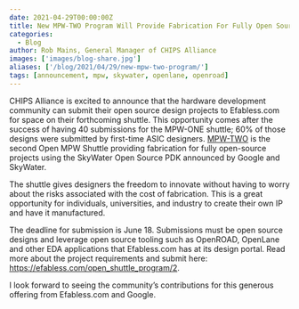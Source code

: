 ```yaml
---
date: 2021-04-29T00:00:00Z
title: New MPW-TWO Program Will Provide Fabrication For Fully Open Source Projects
categories:
  - Blog
author: Rob Mains, General Manager of CHIPS Alliance
images: ['images/blog-share.jpg']
aliases: ['/blog/2021/04/29/new-mpw-two-program/']
tags: [announcement, mpw, skywater, openlane, openroad]
---
```


CHIPS Alliance is excited to announce that the hardware development community can submit their open source design projects to Efabless.com for space on their forthcoming shuttle. This opportunity comes after the success of having 40 submissions for the MPW-ONE shuttle; 60% of those designs were submitted by first-time ASIC designers. [MPW-TWO](https://efabless.com/open_shuttle_program/2) is the second Open MPW Shuttle providing fabrication for fully open-source projects using the SkyWater Open Source PDK announced by Google and SkyWater. 

The shuttle gives designers the freedom to innovate without having to worry about the risks associated with the cost of fabrication. This is a great opportunity for individuals, universities, and industry to create their own IP and have it manufactured. 

The deadline for submission is June 18. Submissions must be open source designs and leverage open source tooling such as OpenROAD, OpenLane and other EDA applications that Efabless.com has at its design portal. Read more about the project requirements and submit here: https://efabless.com/open_shuttle_program/2.

I look forward to seeing the community’s contributions for this generous offering from Efabless.com and Google.
